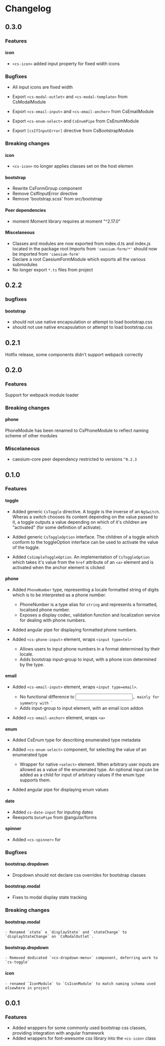 # Changelog

## 0.3.0

### Features

#### icon
- `<cs-icon>` added input property for fixed width icons

### Bugfixes
- All input icons are fixed width

- Export `<cs-modal-outlet>` and `<cs-modal-template>` from CsModalModule
- Export `<cs-email-input>` and `<cs-email-anchor>` from CsEmailModule
- Export `<cs-enum-select>` and `CsEnumPipe` from CsEnumModule
- Export `[csIfInputError]` directive from CsBootstrapModule

### Breaking changes

#### icon
- `<cs-icon>` no longer applies classes set on the host elemen

#### bootstrap
- Rewrite CsFormGroup component
- Remove CsIfInputError directive
- Remove 'bootstrap.scss' from src/bootstrap

#### Peer dependencies
- moment
  Moment library requires at moment "^2.17.0"

#### Miscelaneous
- Classes and modules are now exported from index.d.ts and index.js located in the package root
    Imports from `'caesium-form/*'` should now be imported from `'caesium-form'`
-  Declare a root CaesiumFormModule which exports all the various submodules
- No longer export `*.ts` files from project

## 0.2.2

### bugfixes
#### bootstrap
- <csmodal-outlet> should not use native encapsulation or attempt to load bootstrap.css
- <cs-form-group> should not use native encapsulation or attempt to load bootstrap.css


## 0.2.1

Hotfix release, some components didn't support webpack correctly

## 0.2.0

### Features

Support for webpack module loader

### Breaking changes

#### phone
PhoneModule has been renamed to CsPhoneModule to reflect naming scheme of other modules

### Miscelaneous
- caesium-core peer dependency restricted to versions `^0.2.3`



## 0.1.0
### Features

#### toggle

- Added generic `CsToggle` directive.
    A toggle is the inverse of an `NgSwitch`. Wheras a switch chooses its content depending on the value passed to it,
    a toggle outputs a value depending on which of it's children are "activated" (for some definition of activate).

- Added generic `CsToggleOption` interface.
    The children of a toggle which conform to the toggleOption interface can be used to activate the value of
    the toggle.

- Added `CsSimpleToggleOption`.
    An implementation of `CsToggleOption` which takes it's value from the `href` attribute of an `<a>` element and is
    activated when the anchor element is clicked


#### phone

- Added `PhoneNumber` type, representing a locale formatted string of digits which is to be interpreted as a phone number.
  - PhoneNumber is a type alias for `string` and represents a formatted, localised phone number.
  - Exposes a display codec, validation function and localization service for dealing with phone numbers.

- Added angular pipe for displaying formatted phone numbers.

- Added `<cs-phone-input>` element, wraps `<input type=tel>`
  - Allows users to input phone numbers in a format determined by their locale.
  - Adds bootstrap input-group to input, with a phone icon determined by the type.

#### email

- Added `<cs-email-input>` element, wraps `<input type=email>`.
  - No functional difference to <input type=tel>`, mainly for symmetry with `<cs-phone-input>`
  - Adds input-group to input element, with an email icon addon

- Added `<cs-email-anchor>` element, wraps `<a>`


#### enum

- Added CsEnum type for describing enumerated type metadata
- Added `<cs-enum-select>` component, for selecting the value of an enumerated type
  - Wrapper for native `<select>` element. When arbitrary user inputs are allowed as a value of the enumerated
    type. An optional input can be added as a child for input of arbitrary values if the enum type supports them.

- Added angular pipe for displaying enum values

#### date

- Added `cs-date-input` for inputing dates
- Reexports `DatePipe` from @angular/forms

#### spinner

- Added `<cs-spinner>` for


### Bugfixes

#### bootstrap.dropdown

- Dropdown should not declare css overrides for bootstrap classes

#### bootstrap.modal
- Fixes to modal display state tracking

### Breaking changes

#### bootstrap.modal
    - Renamed `state` o `displayState` and `stateChange` to `displayStateChange` on `CsModalOutlet`.

#### bootstrap.dropdown
    - Removed dedicated `<cs-dropdown-menu>` component, deferring work to `cs-toggle`

#### icon
    - renamed `IconModule` to `CsIconModule` to match naming schema used elsewhere in project

## 0.0.1

### Features
- Added wrappers for some commonly used bootstrap css classes, providing integration with angular framework
- Added wrappers for font-awesome css library into the `<cs-icon>` class


